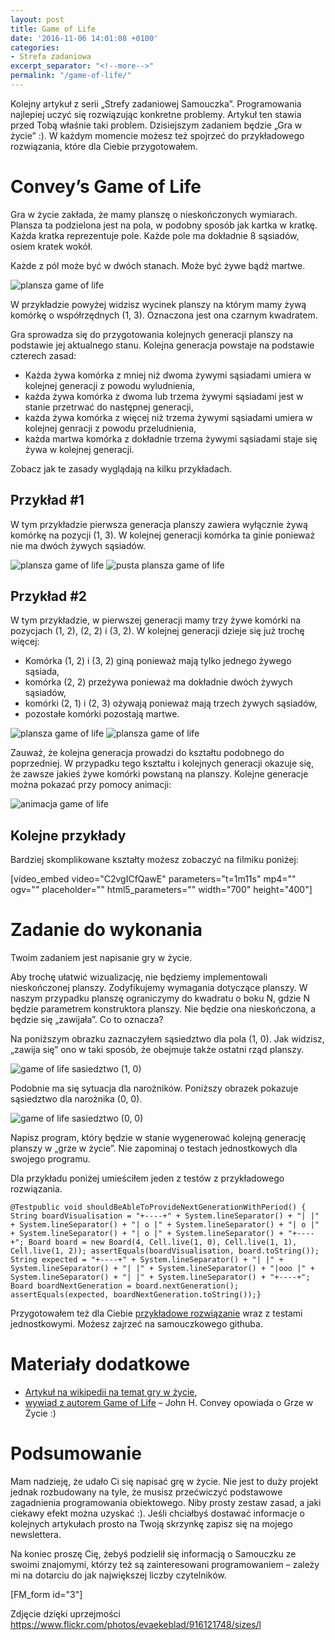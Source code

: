 ```yaml
---
layout: post
title: Game of Life
date: '2016-11-06 14:01:08 +0100'
categories:
- Strefa zadaniowa
excerpt_separator: "<!--more-->"
permalink: "/game-of-life/"
---
```

Kolejny artykuł z serii „Strefy zadaniowej Samouczka”. Programowania najlepiej uczyć się rozwiązując konkretne problemy. Artykuł ten stawia przed Tobą właśnie taki problem.&nbsp;Dzisiejszym zadaniem będzie „Gra w życie” :). W każdym momencie możesz też spojrzeć do przykładowego rozwiązania, które dla Ciebie przygotowałem.

# Convey’s Game of Life
  
Gra w życie zakłada, że mamy planszę o nieskończonych wymiarach. Plansza ta podzielona jest na pola, w podobny sposób jak kartka w kratkę. Każda kratka reprezentuje pole. Każde pole ma dokładnie 8 sąsiadów, osiem kratek wokół.

Każde z pól może być w dwóch stanach. Może być żywe bądź martwe.

![plansza game of life](http://www.samouczekprogramisty.pl/wp-content/uploads/2016/11/zywa13.gif)

W przykładzie powyżej widzisz wycinek planszy na którym mamy żywą komórkę o współrzędnych (1, 3). Oznaczona jest ona czarnym kwadratem.

Gra sprowadza się do przygotowania kolejnych generacji planszy na podstawie jej aktualnego stanu. Kolejna generacja powstaje na podstawie czterech zasad:

- Każda żywa komórka z mniej niż dwoma żywymi sąsiadami umiera w kolejnej generacji z powodu wyludnienia,
- każda żywa komórka z dwoma lub trzema żywymi sąsiadami jest w stanie przetrwać do następnej generacji,
- każda żywa komórka z więcej niż trzema żywymi sąsiadami umiera w kolejnej genracji z powodu przeludnienia,
- każda martwa komórka z dokładnie trzema żywymi sąsiadami staje się żywa w kolejnej generacji.
  
  
Zobacz jak te zasady wyglądają na kilku przykładach.
## Przykład #1
  
W tym przykładzie pierwsza generacja planszy zawiera wyłącznie żywą komórkę na pozycji (1, 3). W kolejnej generacji komórka ta ginie ponieważ nie ma dwóch żywych sąsiadów.

![plansza game of life](http://www.samouczekprogramisty.pl/wp-content/uploads/2016/11/zywa13.gif) ![pusta plansza game of life](http://www.samouczekprogramisty.pl/wp-content/uploads/2016/11/pusta.gif)

## Przykład #2
  
W tym przykładzie, w pierwszej generacji mamy trzy żywe komórki na pozycjach (1, 2), (2, 2) i (3, 2). W kolejnej generacji dzieje się już trochę więcej:
- Komórka (1, 2) i (3, 2) giną ponieważ mają tylko jednego żywego sąsiada,
- komórka (2, 2) przeżywa ponieważ ma dokładnie dwóch żywych sąsiadów,
- komórki (2, 1) i (2, 3) ożywają ponieważ mają trzech żywych sąsiadów,
- pozostałe komórki pozostają martwe.
  
  
 ![plansza game of life](http://www.samouczekprogramisty.pl/wp-content/uploads/2016/11/plansza_okres2_poziom.gif) ![plansza game of life](http://www.samouczekprogramisty.pl/wp-content/uploads/2016/11/plansza_okres2_pion.gif)

Zauważ, że kolejna generacja prowadzi do kształtu podobnego do poprzedniej. W przypadku tego kształtu i kolejnych generacji okazuje się, że zawsze jakieś żywe komórki powstaną na planszy. Kolejne generacje można pokazać przy pomocy animacji:

![animacja game of life](http://www.samouczekprogramisty.pl/wp-content/uploads/2016/11/plansza_okres2_animacja.gif)

## Kolejne przykłady
  
Bardziej skomplikowane kształty możesz zobaczyć na filmiku poniżej:

[video\_embed video="C2vgICfQawE" parameters="t=1m11s" mp4="" ogv="" placeholder="" html5\_parameters="" width="700" height="400"]

# Zadanie do wykonania
  
Twoim zadaniem jest napisanie gry w życie.

Aby trochę ułatwić wizualizację, nie będziemy implementowali nieskończonej planszy. Zodyfikujemy wymagania dotyczące planszy. W naszym przypadku planszę ograniczymy do kwadratu o boku N, gdzie N będzie parametrem konstruktora planszy. Nie będzie ona nieskończona, a będzie się „zawijała”. Co to oznacza?

Na poniższym obrazku zaznaczyłem sąsiedztwo dla pola (1, 0). Jak widzisz, „zawija się” ono w taki sposób, że obejmuje także ostatni rząd planszy.

![game of life sasiedztwo (1, 0)](http://www.samouczekprogramisty.pl/wp-content/uploads/2016/11/plansza_sasiedztwo_10.gif)

Podobnie ma się sytuacja dla narożników. Poniższy obrazek pokazuje sąsiedztwo dla narożnika (0, 0).

![game of life sasiedztwo (0, 0)](http://www.samouczekprogramisty.pl/wp-content/uploads/2016/11/plansza_sasiedztwo_00.gif)

Napisz program, który będzie w stanie wygenerować kolejną generację planszy w „grze w życie”. Nie zapominaj o testach jednostkowych dla swojego programu.

Dla przykładu poniżej umieściłem jeden z testów z przykładowego rozwiązania.

    @Testpublic void shouldBeAbleToProvideNextGenerationWithPeriod() { String boardVisualisation = "+----+" + System.lineSeparator() + "| |" + System.lineSeparator() + "| o |" + System.lineSeparator() + "| o |" + System.lineSeparator() + "| o |" + System.lineSeparator() + "+----+"; Board board = new Board(4, Cell.live(1, 0), Cell.live(1, 1), Cell.live(1, 2)); assertEquals(boardVisualisation, board.toString()); String expected = "+----+" + System.lineSeparator() + "| |" + System.lineSeparator() + "| |" + System.lineSeparator() + "|ooo |" + System.lineSeparator() + "| |" + System.lineSeparator() + "+----+"; Board boardNextGeneration = board.nextGeneration(); assertEquals(expected, boardNextGeneration.toString());}

  
Przygotowałem też dla Ciebie [przykładowe rozwiązanie](https://github.com/SamouczekProgramisty/StrefaZadaniowaSamouka/tree/master/03_game_of_life) wraz z testami jednostkowymi. Możesz zajrzeć na samouczkowego githuba.
# Materiały dodatkowe

- [Artykuł na wikipedii na temat gry w życie](https://en.wikipedia.org/wiki/Conway%27s_Game_of_Life),
- [wywiad z autorem Game of Life](https://www.youtube.com/watch?v=R9Plq-D1gEk) – John H. Convey opowiada o Grze w Życie :)
  

# Podsumowanie
  
Mam nadzieję, że udało Ci się napisać grę w życie. Nie jest to duży projekt jednak rozbudowany na tyle, że musisz przećwiczyć podstawowe zagadnienia programowania obiektowego. Niby prosty zestaw zasad, a jaki ciekawy efekt można uzyskać :). Jeśli chciałbyś dostawać informacje o kolejnych artykułach prosto na Twoją skrzynkę zapisz się na mojego newslettera.

Na koniec proszę Cię, żebyś podzielił się informacją o Samouczku ze swoimi znajomymi, którzy też są zainteresowani programowaniem – zależy mi na dotarciu do jak największej liczby czytelników.

[FM\_form id="3"]

Zdjęcie dzięki uprzejmości https://www.flickr.com/photos/evaekeblad/916121748/sizes/l

